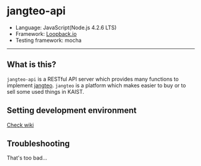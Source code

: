 # jangteo-api

- Language: JavaScript(Node.js 4.2.6 LTS)
- Framework: [Loopback.io](https://loopback.io)
- Testing framework: mocha

---

## What is this?

`jangteo-api` is a RESTful API server which provides many functions to implement
[jangteo](https://github.com/sparcs-kaist/jangteo). `jangteo` is a platform
which makes easier to buy or to sell some used things in KAIST.

## Setting development environment

[Check wiki](https://github.com/sparcs-kaist/jangteo-api/wiki/Getting-started)

## Troubleshooting

That's too bad...


